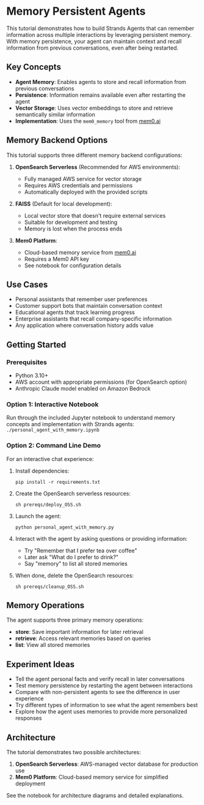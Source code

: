 # Memory Persistent Agents

This tutorial demonstrates how to build Strands Agents that can remember information across multiple interactions by leveraging persistent memory. With memory persistence, your agent can maintain context and recall information from previous conversations, even after being restarted.

## Key Concepts

- **Agent Memory**: Enables agents to store and recall information from previous conversations
- **Persistence**: Information remains available even after restarting the agent
- **Vector Storage**: Uses vector embeddings to store and retrieve semantically similar information
- **Implementation**: Uses the `mem0_memory` tool from [mem0.ai](https://mem0.ai)

## Memory Backend Options

This tutorial supports three different memory backend configurations:

1. **OpenSearch Serverless** (Recommended for AWS environments):
   - Fully managed AWS service for vector storage
   - Requires AWS credentials and permissions
   - Automatically deployed with the provided scripts

2. **FAISS** (Default for local development):
   - Local vector store that doesn't require external services
   - Suitable for development and testing
   - Memory is lost when the process ends

3. **Mem0 Platform**:
   - Cloud-based memory service from [mem0.ai](https://mem0.ai)
   - Requires a Mem0 API key
   - See notebook for configuration details

## Use Cases

- Personal assistants that remember user preferences
- Customer support bots that maintain conversation context
- Educational agents that track learning progress
- Enterprise assistants that recall company-specific information
- Any application where conversation history adds value

## Getting Started

### Prerequisites
- Python 3.10+
- AWS account with appropriate permissions (for OpenSearch option)
- Anthropic Claude model enabled on Amazon Bedrock

### Option 1: Interactive Notebook
Run through the included Jupyter notebook to understand memory concepts and implementation with Strands agents: `./personal_agent_with_memory.ipynb`

### Option 2: Command Line Demo
For an interactive chat experience:

1. Install dependencies:
   ```
   pip install -r requirements.txt
   ```

2. Create the OpenSearch serverless resources:
   ```
   sh prereqs/deploy_OSS.sh
   ```

3. Launch the agent:
   ```
   python personal_agent_with_memory.py
   ```

4. Interact with the agent by asking questions or providing information:
   - Try "Remember that I prefer tea over coffee"
   - Later ask "What do I prefer to drink?"
   - Say "memory" to list all stored memories

5. When done, delete the OpenSearch resources:
   ```
   sh prereqs/cleanup_OSS.sh
   ```

## Memory Operations

The agent supports three primary memory operations:

- **store**: Save important information for later retrieval
- **retrieve**: Access relevant memories based on queries
- **list**: View all stored memories

## Experiment Ideas

- Tell the agent personal facts and verify recall in later conversations
- Test memory persistence by restarting the agent between interactions
- Compare with non-persistent agents to see the difference in user experience
- Try different types of information to see what the agent remembers best
- Explore how the agent uses memories to provide more personalized responses

## Architecture

The tutorial demonstrates two possible architectures:

1. **OpenSearch Serverless**: AWS-managed vector database for production use
2. **Mem0 Platform**: Cloud-based memory service for simplified deployment

See the notebook for architecture diagrams and detailed explanations.